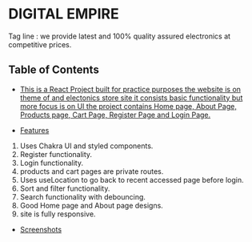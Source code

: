 # DIGITAL EMPIRE

Tag line : we provide latest and 100% quality assured electronics at competitive prices.

## Table of Contents

- [This is a React Project built for practice purposes the website is on theme of and electonics store site it consists basic functionality but more focus is on UI the project contains Home page, About Page, Products page, Cart Page, Register Page and Login Page.](#description)

- [Features](#features)

1. Uses Chakra UI and styled components.
2. Register functionality.
3. Login functionality.
4. products and cart pages are private routes.
5. Uses useLocation to go back to recent accessed page before login.
6. Sort and filter functionality.
7. Search functionality with debouncing.
8. Good Home page and About page designs.
9. site is fully responsive.

- [Screenshots](#screenshots)
